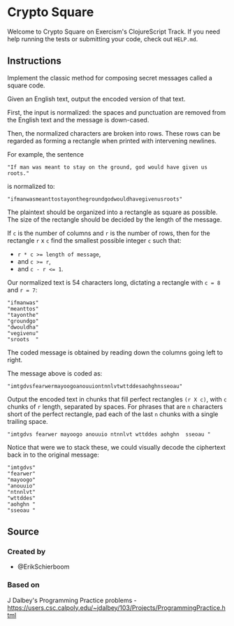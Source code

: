 # Crypto Square

Welcome to Crypto Square on Exercism's ClojureScript Track.
If you need help running the tests or submitting your code, check out `HELP.md`.

## Instructions

Implement the classic method for composing secret messages called a square code.

Given an English text, output the encoded version of that text.

First, the input is normalized: the spaces and punctuation are removed from the English text and the message is down-cased.

Then, the normalized characters are broken into rows.
These rows can be regarded as forming a rectangle when printed with intervening newlines.

For example, the sentence

```text
"If man was meant to stay on the ground, god would have given us roots."
```

is normalized to:

```text
"ifmanwasmeanttostayonthegroundgodwouldhavegivenusroots"
```

The plaintext should be organized into a rectangle as square as possible.
The size of the rectangle should be decided by the length of the message.

If `c` is the number of columns and `r` is the number of rows, then for the rectangle `r` x `c` find the smallest possible integer `c` such that:

- `r * c >= length of message`,
- and `c >= r`,
- and `c - r <= 1`.

Our normalized text is 54 characters long, dictating a rectangle with `c = 8` and `r = 7`:

```text
"ifmanwas"
"meanttos"
"tayonthe"
"groundgo"
"dwouldha"
"vegivenu"
"sroots  "
```

The coded message is obtained by reading down the columns going left to right.

The message above is coded as:

```text
"imtgdvsfearwermayoogoanouuiontnnlvtwttddesaohghnsseoau"
```

Output the encoded text in chunks that fill perfect rectangles `(r X c)`, with `c` chunks of `r` length, separated by spaces.
For phrases that are `n` characters short of the perfect rectangle, pad each of the last `n` chunks with a single trailing space.

```text
"imtgdvs fearwer mayoogo anouuio ntnnlvt wttddes aohghn  sseoau "
```

Notice that were we to stack these, we could visually decode the ciphertext back in to the original message:

```text
"imtgdvs"
"fearwer"
"mayoogo"
"anouuio"
"ntnnlvt"
"wttddes"
"aohghn "
"sseoau "
```

## Source

### Created by

- @ErikSchierboom

### Based on

J Dalbey's Programming Practice problems - https://users.csc.calpoly.edu/~jdalbey/103/Projects/ProgrammingPractice.html
